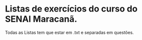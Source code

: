 # Listas de exercícios do curso do SENAI Maracanã.

Todas as Listas tem que estar em .txt e separadas em questões.